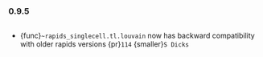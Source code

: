 ### 0.9.5

```{rubric} Bug fixes
```
* {func}`~rapids_singlecell.tl.louvain` now has backward compatibility with older rapids versions {pr}`114` {smaller}`S Dicks`

